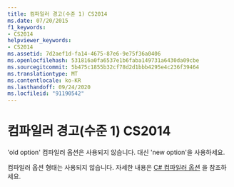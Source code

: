```yaml
---
title: 컴파일러 경고(수준 1) CS2014
ms.date: 07/20/2015
f1_keywords:
- CS2014
helpviewer_keywords:
- CS2014
ms.assetid: 7d2aef1d-fa14-4675-87e6-9e75f36a0406
ms.openlocfilehash: 531816a0fa6537e1b6faba149731a6430da09cbe
ms.sourcegitcommit: 5b475c1855b32cf78d2d1bbb4295e4c236f39464
ms.translationtype: MT
ms.contentlocale: ko-KR
ms.lasthandoff: 09/24/2020
ms.locfileid: "91190542"
---
```

# <a name="compiler-warning-level-1-cs2014"></a>컴파일러 경고(수준 1) CS2014

'old option' 컴파일러 옵션은 사용되지 않습니다. 대신 'new option'을 사용하세요.  
  
 컴파일러 옵션 형태는 사용되지 않습니다. 자세한 내용은 [C# 컴파일러 옵션](../language-reference/compiler-options/index.md) 을 참조하세요.
